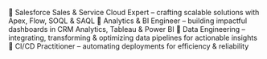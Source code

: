 🔹 Salesforce Sales & Service Cloud Expert – crafting scalable solutions with Apex, Flow, SOQL & SAQL
🔹 Analytics & BI Engineer – building impactful dashboards in CRM Analytics, Tableau & Power BI
🔹 Data Engineering – integrating, transforming & optimizing data pipelines for actionable insights
🔹 CI/CD Practitioner – automating deployments for efficiency & reliability

<!---
Mahmud180360/Mahmud180360 is a ✨ special ✨ repository because its `README.md` (this file) appears on your GitHub profile.
You can click the Preview link to take a look at your changes.
--->
